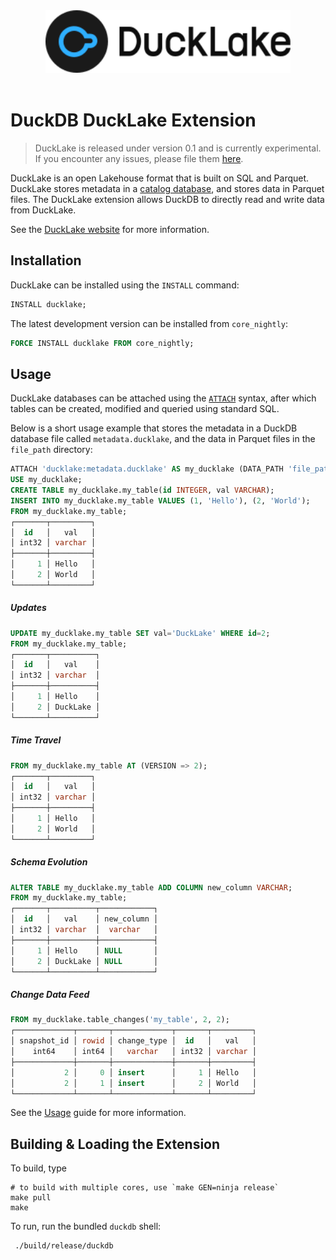 <div align="center">
  <picture>
    <source media="(prefers-color-scheme: light)" srcset="../logo/DuckLake_Logo-horizontal.svg">
    <source media="(prefers-color-scheme: dark)" srcset="../logo/DuckLake_Logo-horizontal.svg">
    <img alt="DuckLake logo" src="../logo/DuckLake_Logo-horizontal.svg" height="100">
  </picture>
</div>
<br>

# DuckDB DuckLake Extension

> DuckLake is released under version 0.1 and is currently experimental. If you encounter any issues, please file them [here](https://github.com/duckdb/ducklake/issues).

DuckLake is an open Lakehouse format that is built on SQL and Parquet. DuckLake stores metadata in a [catalog database](https://ducklake.select/docs/stable/duckdb/usage/choosing_a_catalog_database), and stores data in Parquet files. The DuckLake extension allows DuckDB to directly read and write data from DuckLake.

See the [DuckLake website](https://ducklake.select) for more information.

## Installation

DuckLake can be installed using the `INSTALL` command:

```sql
INSTALL ducklake;
```

The latest development version can be installed from `core_nightly`:

```sql
FORCE INSTALL ducklake FROM core_nightly;
```

## Usage

DuckLake databases can be attached using the  [`ATTACH`](https://duckdb.org/docs/stable/sql/statements/attach.html) syntax, after which tables can be created, modified and queried using standard SQL.

Below is a short usage example that stores the metadata in a DuckDB database file called `metadata.ducklake`, and the data in Parquet files in the `file_path` directory:

```sql
ATTACH 'ducklake:metadata.ducklake' AS my_ducklake (DATA_PATH 'file_path/');
USE my_ducklake;
CREATE TABLE my_ducklake.my_table(id INTEGER, val VARCHAR);
INSERT INTO my_ducklake.my_table VALUES (1, 'Hello'), (2, 'World');
FROM my_ducklake.my_table;
┌───────┬─────────┐
│  id   │   val   │
│ int32 │ varchar │
├───────┼─────────┤
│     1 │ Hello   │
│     2 │ World   │
└───────┴─────────┘
```
##### Updates
```sql
UPDATE my_ducklake.my_table SET val='DuckLake' WHERE id=2;
FROM my_ducklake.my_table;
┌───────┬──────────┐
│  id   │   val    │
│ int32 │ varchar  │
├───────┼──────────┤
│     1 │ Hello    │
│     2 │ DuckLake │
└───────┴──────────┘
```
##### Time Travel
```sql
FROM my_ducklake.my_table AT (VERSION => 2);
┌───────┬─────────┐
│  id   │   val   │
│ int32 │ varchar │
├───────┼─────────┤
│     1 │ Hello   │
│     2 │ World   │
└───────┴─────────┘
```
##### Schema Evolution
```sql
ALTER TABLE my_ducklake.my_table ADD COLUMN new_column VARCHAR;
FROM my_ducklake.my_table;
┌───────┬──────────┬────────────┐
│  id   │   val    │ new_column │
│ int32 │ varchar  │  varchar   │
├───────┼──────────┼────────────┤
│     1 │ Hello    │ NULL       │
│     2 │ DuckLake │ NULL       │
└───────┴──────────┴────────────┘
```
##### Change Data Feed
```sql
FROM my_ducklake.table_changes('my_table', 2, 2);
┌─────────────┬───────┬─────────────┬───────┬─────────┐
│ snapshot_id │ rowid │ change_type │  id   │   val   │
│    int64    │ int64 │   varchar   │ int32 │ varchar │
├─────────────┼───────┼─────────────┼───────┼─────────┤
│           2 │     0 │ insert      │     1 │ Hello   │
│           2 │     1 │ insert      │     2 │ World   │
└─────────────┴───────┴─────────────┴───────┴─────────┘
```

See the [Usage](https://ducklake.select/docs/stable/duckdb/introduction) guide for more information.

## Building & Loading the Extension

To build, type
```
# to build with multiple cores, use `make GEN=ninja release`
make pull
make
```

To run, run the bundled `duckdb` shell:
```
 ./build/release/duckdb
```

